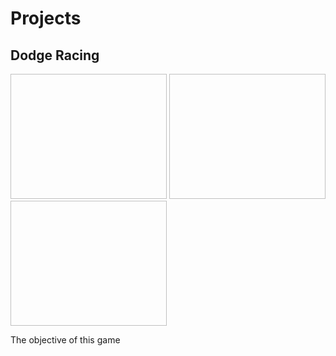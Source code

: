 # Projects
<h2> Dodge Racing</h2>
<img scr = "https://github.com/msingh4937/Projects/blob/master/GamePlan/capture1.PNG" width = "250" height = "200">
<img scr = "https://github.com/msingh4937/Projects/blob/master/GamePlan/Capture2.PNG" width = "250" height = "200">
<img scr = "https://github.com/msingh4937/Projects/blob/master/GamePlan/Capture3.PNG" width = "250" height = "200">
<p> The objective of this game          </p>
